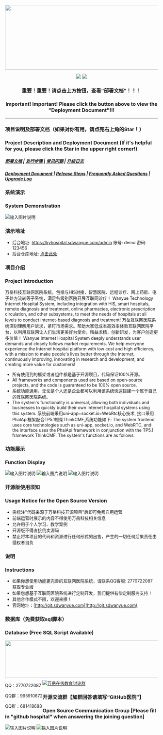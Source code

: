 <div align=center><img src="https://raw.githubusercontent.com/WanyueKJ/Internet-hospital-system/main/kyhospital-demo.png" width="590" height="212"/></div>

<div align="center">
 
[![](https://img.shields.io/badge/%E9%83%A8%E7%BD%B2%E6%96%87%E6%A1%A3-%E7%82%B9%E5%87%BB%E6%9F%A5%E7%9C%8B-yellow)](https://www.kancloud.cn/wanyuekaiyuan11/wanyue-zhishi/2794476)
[![](https://img.shields.io/badge/QQ%E7%BE%A4-995910672-green)](https://qm.qq.com/cgi-bin/qm/qr?k=JShAyXeoKqg2lWFEUSElxELImhjeMG4y&jump_from=webapi)

 

### 重要！重要！请点击上方按钮，查看“部署文档”！！！
### Important! Important! Please click the button above to view the "Deployment Document"!!!



------------------------------------------------------------------------
</div>  


### 项目说明及部署文档（如果对你有用，请点亮右上角的Star！）
### Project Description and Deployment Document (If it's helpful for you, please click the Star in the upper right corner!)
##### <a target="_blank" href="https://www.kancloud.cn/wanyuekaiyuan11/wanyue-zhishi/2794476">部署文档</a>  |  <a target="_blank" href="https://www.kancloud.cn/wanyuekaiyuan11/wanyue-zhishi/2794476">发行步骤</a> | <a target="_blank" href="https://www.kancloud.cn/wanyuekaiyuan11/wanyue-zhishi/2794476">常见问题</a> | <a target="_blank" href="https://www.kancloud.cn/wanyuekaiyuan11/wanyue-zhishi/2794476">升级日志</a>
##### <a target="_blank" href="https://www.kancloud.cn/wanyuekaiyuan11/wanyue-zhishi/2794476">Deployment Document</a>  |  <a target="_blank" href="https://www.kancloud.cn/wanyuekaiyuan11/wanyue-zhishi/2794476">Release Steps</a> | <a target="_blank" href="https://www.kancloud.cn/wanyuekaiyuan11/wanyue-zhishi/2794476">Frequently Asked Questions</a> | <a target="_blank" href="https://www.kancloud.cn/wanyuekaiyuan11/wanyue-zhishi/2794476">Upgrade Log</a>

 
### 系统演示
### System Demonstration
![输入图片说明](https://raw.githubusercontent.com/WanyueKJ/Internet-hospital-system/main/kyhospital-demo.png)

    

 ### 演示地址

 - 后台地址: <a target="_blank" href="https://kyhospital.sdwanyue.com/admin">https://kyhospital.sdwanyue.com/admin</a> 账号: demo 密码: 123456
 - 后台仓库地址: <a target="_blank" href="https://gitee.com/WanYueKeJi/Wanyue-knowledge-payment-admin">点击此处</a>
 
  
 ### 项目介绍 
 ### Project Introduction 
 万岳科技互联网医院系统，包括与HIS对接，智慧医院、远程诊疗、网上药房、电子处方流转等子系统，满足各级别医院开展互联网诊疗！
 Wanyue Technology Internet Hospital System, including integration with HIS, smart hospitals, remote diagnosis and treatment, online pharmacies, electronic prescription circulation, and other subsystems, to meet the needs of hospitals at all levels to conduct internet-based diagnosis and treatment!
 万岳互联网医院系统深刻理解用户诉求，紧盯市场需求。帮助大家低成本高效率体验互联网医院平台，以利用互联网让人们生活更美好为使命，精益求精，创新研发，为客户创造更多价值！
Wanyue Internet Hospital System deeply understands user demands and closely follows market requirements. We help everyone experience the Internet hospital platform with low cost and high efficiency, with a mission to make people's lives better through the Internet, continuously improving, innovating in research and development, and creating more value for customers!
 * 所有使用到的框架或者组件都是基于开源项目，代码保证100%开源。
 * All frameworks and components used are based on open-source projects, and the code is guaranteed to be 100% open source.
 * 系统功能通用，无论是个人还是企业都可以利用该系统快速搭建一个属于自己的互联网医院系统。
 * The system's functionality is universal, allowing both individuals and businesses to quickly build their own Internet hospital systems using this system.
 系统前端采用uni-app+socket.io+WebRtc核心技术, 接口采用PhalApi框架配合TP5.1框架ThinkCMF,系统功能如下:
 The system frontend uses core technologies such as uni-app, socket.io, and WebRTC, and the interface uses the PhalApi framework in conjunction with the TP5.1 framework ThinkCMF. The system's functions are as follows:
 
 ### 功能展示
 ### Function Display
![输入图片说明](https://raw.githubusercontent.com/WanyueKJ/Internet-hospital-system/main/kyhospital1.png)
![输入图片说明](https://raw.githubusercontent.com/WanyueKJ/Internet-hospital-system/main/kyhospital2.png)
![输入图片说明](https://raw.githubusercontent.com/WanyueKJ/Internet-hospital-system/main/kyhospital3.png)

  ### 开源版使用须知
  ### Usage Notice for the Open Source Version
  - 需标注"代码来源于万岳科技开源项目"后即可免费自用运营
  - 前端运营时展示的内容不得使用万岳科技相关信息
  - 允许用于个人学习、教学案例
  - 开源版不得直接倒卖源码
  - 禁止将本项目的代码和资源进行任何形式的出售，产生的一切任何后果责任由侵权者自负

  ### 说明
  ### Instructions
   * 如果你想使用功能更完善的互联网医院系统，请联系QQ客服: 2770722087 获取专业版
   * 如果您想基于互联网医院系统进行定制开发，我们提供有偿定制服务支持！
   * 其他合作模式不限，欢迎来撩！
   * 官网地址：[http://git.sdwanyue.com](http://git.sdwanyue.com)
                    
      
  ### 数据库（免费获取sql脚本）
  ### Database (Free SQL Script Available)
    
<div style='height: 130px'>
        <img class="kefu_weixin" style="float:left;" src="https://gitee.com/WanYueKeJi/wanyue_education_uniapp/raw/newone/pages/%E5%BC%A0%E7%9A%93%E5%BC%80%E6%BA%90.png" width="602" height="123"/>
        <div style="float:left;">
            <p>QQ：2770722087</p>
          <p>QQ群：995910672</p>
          <p>QQ群：681418688</p>
        </div>
    </div>
    <a target="_blank" href="https://qm.qq.com/cgi-bin/qm/qr?k=JShAyXeoKqg2lWFEUSElxELImhjeMG4y&jump_from=webapi"><img border="0" src="https://images.gitee.com/uploads/images/2021/0317/100424_072ee536_8543696.png" alt="万岳在线教育讨论群" title="万岳在线教育讨论群"></a> 

  ###  开源交流群【加群回答请填写“GitHub医院”】
  ###  Open Source Communication Group [Please fill in "github hospital" when answering the joining question]

![输入图片说明](https://gitee.com/WanYueKeJi/wanyue_education_web/raw/master/%E4%B8%87%E5%B2%B3%E7%A7%91%E6%8A%80%E5%BC%80%E6%BA%90%E8%AE%A8%E8%AE%BA10%E7%BE%A4%E7%BE%A4%E8%81%8A%E4%BA%8C%E7%BB%B4%E7%A0%81.png)  ![输入图片说明](https://gitee.com/WanYueKeJi/wanyue_education_web/raw/master/%E4%B8%87%E5%B2%B3%E7%A7%91%E6%8A%80%E5%BC%80%E6%BA%90%E8%AE%A8%E8%AE%BA15%E7%BE%A4%E7%BE%A4%E8%81%8A%E4%BA%8C%E7%BB%B4%E7%A0%81.png)


    
